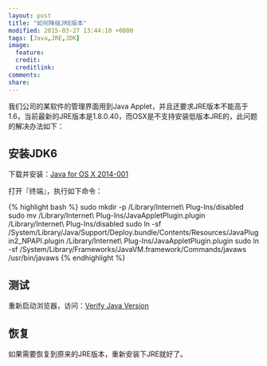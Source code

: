 ```yaml
---
layout: post
title: "如何降级JRE版本"
modified: 2015-03-27 13:44:10 +0800
tags: [Java,JRE,JDK]
image:
  feature: 
  credit: 
  creditlink: 
comments: 
share: 
---
```

我们公司的某软件的管理界面用到Java Applet，并且还要求JRE版本不能高于1.6，当前最新的JRE版本是1.8.0.40，而OSX是不支持安装低版本JRE的，此问题的解决办法如下：

## 安装JDK6
下载并安装：[Java for OS X 2014-001](http://supportdownload.apple.com/download.info.apple.com/Apple_Support_Area/Apple_Software_Updates/Mac_OS_X/downloads/031-03190.20140529.Pp3r4/JavaForOSX2014-001.dmg)

打开『终端』，执行如下命令：

{% highlight bash %}
sudo mkdir -p /Library/Internet\ Plug-Ins/disabled 
sudo mv /Library/Internet\ Plug-Ins/JavaAppletPlugin.plugin /Library/Internet\ Plug-Ins/disabled
sudo ln -sf /System/Library/Java/Support/Deploy.bundle/Contents/Resources/JavaPlugin2_NPAPI.plugin /Library/Internet\ Plug-Ins/JavaAppletPlugin.plugin
sudo ln -sf /System/Library/Frameworks/JavaVM.framework/Commands/javaws /usr/bin/javaws
{% endhighlight %}

## 测试
重新启动浏览器，访问：[Verify Java Version](https://www.java.com/en/download/installed.jsp)

## 恢复
如果需要恢复到原来的JRE版本，重新安装下JRE就好了。
